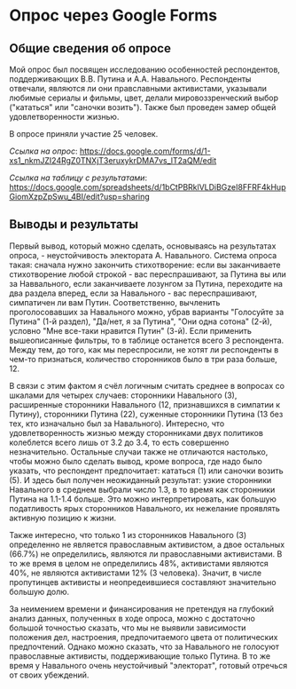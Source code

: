 # Опрос через Google Forms
## Общие сведения об опросе
Мой опрос был посвящен исследованию особенностей респондентов, поддерживающих В.В. Путина и А.А. Навального. Респонденты отвечали, являются ли они правславными активистами, указывали любимые сериалы и фильмы, цвет, делали мировоззренческий выбор ("кататься" или "саночки возить"). Также был проведен замер общей удовлетворенности жизнью. 

В опросе приняли участие 25 человек.

*Ссылка на опрос*: https://docs.google.com/forms/d/1-xs1_nkmJZI24RgZ0TNXjT3eruxykrDMA7vs_lT2aQM/edit 

*Ссылка на таблицу с результатами*: https://docs.google.com/spreadsheets/d/1bCtPBRklVLDiBGzeI8FFRF4kHupGiomXzpZpSwu_4BI/edit?usp=sharing
## Выводы и результаты
Первый вывод, который можно сделать, основываясь на результатах опроса, - неустойчивость электората А. Навального. Система опроса такая: сначала нужно закончить стихотворение: если вы заканчиваете стихотворение любой строкой - вас переспрашивают, за Путина вы или за Наввального, если заканчиваете лозунгом за Путина, переходите на два раздела вперед, если за Навального - вас переспрашивают, симпатичен ли вам Путин. Соответственно, вычленить проголосовавших за Навального можно, убрав варианты "Голосуйте за Путина" (1-й раздел), "Да/нет, я за Путина", "Они одна сотона" (2-й), условно "Мне все-таки нравится Путин" (3-й). Если применить вышеописанные фильтры, то в таблице останется всего 3 респондента. Между тем, до того, как мы переспросили, не хотят ли респонденты в чем-то признаться, количество сторонников было в три раза больше, 12.

В связи с этим фактом я счёл логичным считать среднее в вопросах со шкалами для четырех случаев: сторонники Навального (3), расширенные сторонники Навального (12, признавшихся в симпатии к Путину), сторонники Путина (22), суженные сторонники Путина (13 без тех, кто изначально был за Навального). Интересно, что удовлетворенность жизнью между сторонниками двух политиков колеблется всего лишь от 3.2 до 3.4, то есть совершенно незначительно. Остальные случаи также не отличаются настолько, чтобы можно было сделать вывод, кроме вопроса, где надо было указать, что респондент предпочитает: кататься (1) или саночки возить (5). И здесь был получен неожиданный результат: узкие сторонники Навального в среднем выбрали число 1.3, в то время как сторонники Путина на 1.1-1.4 больше. Это можно интерпретировать, как большую податливость ярых сторонников Навального, их нежелание проявлять активную позицию к жизни.

Также интересно, что только 1 из сторонников Навального (3) определенно не является православным активистом, а двое остальных (66.7%) не определились, являются ли православными активистами. В то же время в целом не определились 48%, активистами являются 40%, не являются активистами 12% (3 человека). Значит, в числе пропутинцев активисты и неопредеившиеся составляют значительно большую долю.

За неимением времени и финансирования не претендуя на глубокий анализ данных, полученных в ходе опроса, можно с достаточно большой точностью сказать, что мы не выявили зависимости положения дел, настроения, предпочитаемого цвета от политических предпочтений. Однако можно сказать, что за Навального не голосуют православные активисты, поддерживающие только Путина. В то же время у Навального очень неустойчивый "электорат", готовый отречься от своих убеждений.

